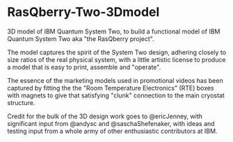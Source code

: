 # RasQberry-Two-3Dmodel
3D model of IBM Quantum System Two, to build a functional model of IBM Quantum System Two aka "the RasQberry project".

The model captures the spirit of the System Two design, adhering closely to size ratios of the real physical system, with a little artistic license to produce a model that is
easy to print, assemble and "operate".

The essence of the marketing models used in promotional videos has been captured by fitting the the "Room Temperature Electronics" (RTE) boxes with magnets to give that 
satisfying "clunk" connection to the main cryostat structure.

Credit for the bulk of the 3D design work goes to @ericJenney, with significant input from @andysc and @saschaShefenaker, with ideas and testing input from a whole army of other enthusiastic contributors at IBM.




